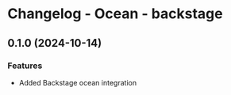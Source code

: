 # Changelog - Ocean - backstage

## 0.1.0 (2024-10-14)

### Features

- Added Backstage ocean integration
